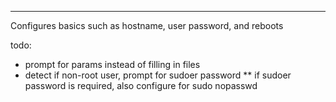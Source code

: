 ---
Configures basics such as hostname, user password, and reboots

todo:

* prompt for params instead of filling in files
* detect if non-root user, prompt for sudoer password
** if sudoer password is required, also configure for sudo nopasswd
